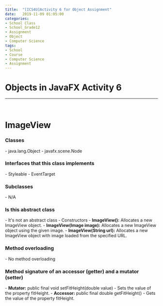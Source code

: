 ```yaml
---
title:  "[ICS4U]Activity 6 for Object Assignment"
date:   2019-11-09 01:05:00
categories:
- School Class
- School_Grade12
- Assignment
- Object
- Computer Science
tags:
- School
- Course
- Computer Science
- Assignment
---
```

<h1>Objects in JavaFX Activity 6</h1>

<hr>
<br>

# ImageView<br>
<h3>Classes</h3>
- java.lang.Object
- javafx.scene.Node
<h3>Interfaces that this class implements</h3>
- Styleable
- EventTarget
<h3>Subclasses</h3>
- N/A
<h3>Is this abstract class</h3>
- It's not an abstract class
- Constructors
    - <b>ImageView():</b> Allocates a new ImageView object.
    - <b>ImageView(Image image):</b> Allocates a new ImageView object using the given image.
    - <b>ImageView(String url):</b> Allocates a new ImageView object with image loaded from the specified URL.
<h3>Method overloading</h3>
- No method overloading
<h3>Method signature of an accessor (getter) and a mutator (setter)</h3>
- <b>Mutator:</b> public final void setFitHeight(double value)
    - Sets the value of the property fitHeight.
- <b>Accessor:</b> public final double getFitHeight()
    - Gets the value of the property fitHeight.

